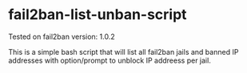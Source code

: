 # fail2ban-list-unban-script
Tested on fail2ban version: 1.0.2

This is a simple bash script that will list all fail2ban jails and banned IP addresses with option/prompt to unblock IP addreess per jail.
